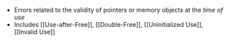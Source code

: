 - Errors related to the validity of pointers or memory objects at the *time of use*
- Includes [[Use-after-Free]], [[Double-Free]], [[Uninitialized Use]], [[Invalid Use]]